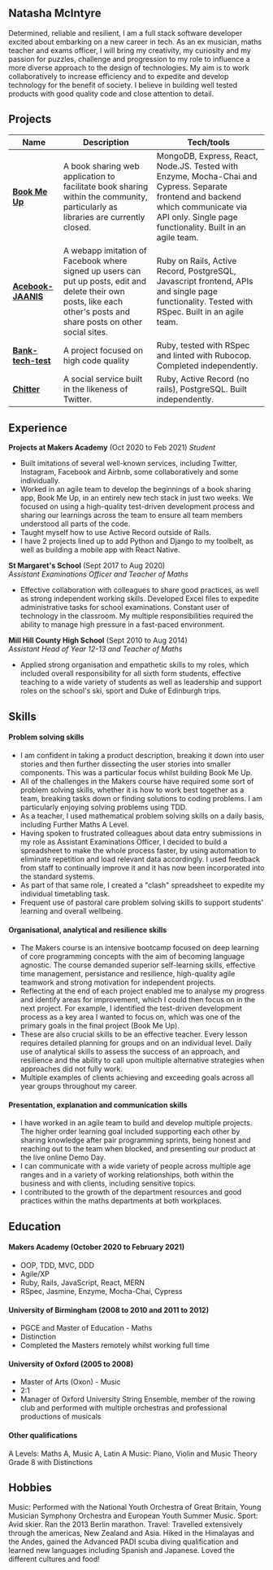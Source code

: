 ## Natasha McIntyre

Determined, reliable and resilient, I am a full stack software developer excited about embarking on a new career in tech. As an ex musician, maths teacher and exams officer, I will bring my creativity, my curiosity and my passion for puzzles, challenge and progression to my role to influence a more diverse approach to the design of technologies. My aim is to work collaboratively to increase efficiency and to expedite and develop technology for the benefit of society. I believe in building well tested products with good quality code and close attention to detail.

## Projects

| Name                         | Description       | Tech/tools        |
| ---------------------------- | ----------------- | ----------------- |
| [**Book Me Up**](https://github.com/natashamcintyre/book_swap) | A book sharing web application to facilitate book sharing within the community, particularly as libraries are currently closed. | MongoDB, Express, React, Node.JS. Tested with Enzyme, Mocha-Chai and Cypress. Separate frontend and backend which communicate via API only. Single page functionality. Built in an agile team. |
| [**Acebook-JAANIS**](https://github.com/natashamcintyre/acebook-JAANIS) | A webapp imitation of Facebook where signed up users can put up posts, edit and delete their own posts, like each other's posts and share posts on other social sites. | Ruby on Rails, Active Record, PostgreSQL, Javascript frontend, APIs and single page functionality. Tested with RSpec. Built in an agile team. |
| [**Bank-tech-test**](https://github.com/natashamcintyre/bank-tech-test) | A project focused on high code quality | Ruby, tested with RSpec and linted with Rubocop. Completed independently. |
|[**Chitter**](https://github.com/natashamcintyre/chitter-challenge) | A social service built in the likeness of Twitter. | Ruby, Active Record (no rails), PostgreSQL. Built independently. |

## Experience

**Projects at Makers Academy** (Oct 2020 to Feb 2021)
_Student_

- Built imitations of several well-known services, including Twitter, Instagram, Facebook and Airbnb, some collaboratively and some individually.
- Worked in an agile team to develop the beginnings of a book sharing app, Book Me Up, in an entirely new tech stack in just two weeks. We focused on using a high-quality test-driven development process and sharing our learnings across the team to ensure all team members understood all parts of the code.
- Taught myself how to use Active Record outside of Rails.
- I have 2 projects lined up to add Python and Django to my toolbelt, as well as building a mobile app with React Native.

**St Margaret's School** (Sept 2017 to Aug 2020)  
_Assistant Examinations Officer and Teacher of Maths_

- Effective collaboration with colleagues to share good practices, as well as strong independent working skills. Developed Excel files to expedite administrative tasks for school examinations. Constant user of technology in the classroom. My multiple responsibilities required the ability to manage high pressure in a fast-paced environment.

**Mill Hill County High School** (Sept 2010 to Aug 2014)  
_Assistant Head of Year 12-13 and Teacher of Maths_

- Applied strong organisation and empathetic skills to my roles, which included overall responsibility for all sixth form students, effective teaching to a wide variety of students as well as leadership and support roles on the school's ski, sport and Duke of Edinburgh trips.

## Skills

#### Problem solving skills

- I am confident in taking a product description, breaking it down into user stories and then further dissecting the user stories into smaller components. This was a particular focus whilst building Book Me Up.
- All of the challenges in the Makers course have required some sort of problem solving skills, whether it is how to work best together as a team, breaking tasks down or finding solutions to coding problems. I am particularly enjoying solving problems using TDD.
- As a teacher, I used mathematical problem solving skills on a daily basis, including Further Maths A Level.
- Having spoken to frustrated colleagues about data entry submissions in my role as Assistant Examinations Officer, I decided to build a spreadsheet to make the whole process faster, by using automation to eliminate repetition and load relevant data accordingly. I used feedback from staff to continually improve it and it has now been incorporated into the standard systems.
- As part of that same role, I created a "clash" spreadsheet to expedite my individual timetabling task.
- Frequent use of pastoral care problem solving skills to support students' learning and overall wellbeing.

#### Organisational, analytical and resilience skills

- The Makers course is an intensive bootcamp focused on deep learning of core programming concepts with the aim of becoming language agnostic. The course demanded superior self-learning skills, effective time management, persistance and resilience, high-quality agile teamwork and strong motivation for independent projects.
- Reflecting at the end of each project enabled me to analyse my progress and identify areas for improvement, which I could then focus on in the next project. For example, I identified the test-driven development process as a key area I wanted to focus on, which was one of the primary goals in the final project (Book Me Up).
- These are also crucial skills to be an effective teacher. Every lesson requires detailed planning for groups and on an individual level. Daily use of analytical skills to assess the success of an approach, and resilience and the ability to call upon multiple alternative strategies when approaches did not fully work.
- Multiple examples of clients achieving and exceeding goals across all year groups throughout my career.

#### Presentation, explanation and communication skills

- I have worked in an agile team to build and develop multiple projects. The higher order learning goal included supporting each other by sharing knowledge after pair programming sprints, being honest and reaching out to the team when blocked, and presenting our product at the live online Demo Day.
- I can communicate with a wide variety of people across multiple age ranges and in a variety of working relationships, both within the business and with clients, including sensitive topics.
- I contributed to the growth of the department resources and good practices within the maths departments at both workplaces.

## Education

#### Makers Academy (October 2020 to February 2021)

- OOP, TDD, MVC, DDD
- Agile/XP
- Ruby, Rails, JavaScript, React, MERN
- RSpec, Jasmine, Enzyme, Mocha-Chai, Cypress

#### University of Birmingham (2008 to 2010 and 2011 to 2012)

- PGCE and Master of Education - Maths
- Distinction
- Completed the Masters remotely whilst working full time

#### University of Oxford (2005 to 2008)

- Master of Arts (Oxon) - Music
- 2:1
- Manager of Oxford University String Ensemble, member of the rowing club and performed with multiple orchestras and professional productions of musicals

#### Other qualifications

A Levels: Maths A, Music A, Latin A
Music: Piano, Violin and Music Theory Grade 8 with Distinctions

## Hobbies

Music: Performed with the National Youth Orchestra of Great Britain, Young Musician Symphony Orchestra and European Youth Summer Music.
Sport: Avid skier. Ran the 2013 Berlin marathon.
Travel: Travelled extensively through the americas, New Zealand and Asia. Hiked in the Himalayas and the Andes, gained the Advanced PADI scuba diving qualification and learned new languages including Spanish and Japanese. Loved the different cultures and food!
